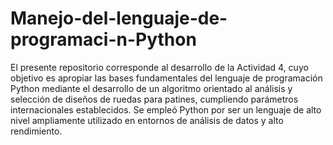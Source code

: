 # Manejo-del-lenguaje-de-programaci-n-Python
El presente repositorio corresponde al desarrollo de la Actividad 4, cuyo objetivo es apropiar las bases fundamentales del lenguaje de programación Python mediante el desarrollo de un algoritmo orientado al análisis y selección de diseños de ruedas para patines, cumpliendo parámetros internacionales establecidos. Se empleó Python por ser un lenguaje de alto nivel ampliamente utilizado en entornos de análisis de datos y alto rendimiento.
